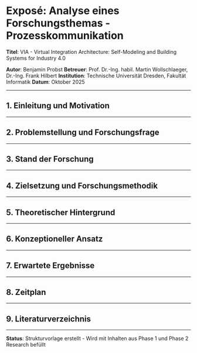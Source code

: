 # Exposé: Analyse eines Forschungsthemas - Prozesskommunikation

**Titel**: VIA - Virtual Integration Architecture: Self-Modeling and Building Systems for Industry 4.0

**Autor**: Benjamin Probst
**Betreuer**: Prof. Dr.-Ing. habil. Martin Wollschlaeger, Dr.-Ing. Frank Hilbert
**Institution**: Technische Universität Dresden, Fakultät Informatik
**Datum**: Oktober 2025

---

## 1. Einleitung und Motivation

<!-- Platzhalter für Einleitung -->

---

## 2. Problemstellung und Forschungsfrage

<!-- Platzhalter für Problemstellung -->

---

## 3. Stand der Forschung

<!-- Platzhalter für Stand der Forschung -->

---

## 4. Zielsetzung und Forschungsmethodik

<!-- Platzhalter für Zielsetzung -->

---

## 5. Theoretischer Hintergrund

<!-- Platzhalter für theoretischen Hintergrund -->

---

## 6. Konzeptioneller Ansatz

<!-- Platzhalter für konzeptionellen Ansatz -->

---

## 7. Erwartete Ergebnisse

<!-- Platzhalter für erwartete Ergebnisse -->

---

## 8. Zeitplan

<!-- Platzhalter für Zeitplan -->

---

## 9. Literaturverzeichnis

<!-- Platzhalter für Literaturverzeichnis -->

---

**Status**: Strukturvorlage erstellt - Wird mit Inhalten aus Phase 1 und Phase 2 Research befüllt

